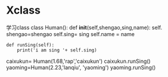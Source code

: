 # Xclass
学习class
class Human():
    def __init__(self,shengao,sing,name):
        self. shengao=shengao
        self.sing= sing
        self.name = name

    def runSing(self):
        print('i am sing '+ self.sing)

caixukun= Human(1.68,'rap','caixukun')
caixukun.runSing()
yaoming=Human(2.23,'lanqiu', 'yaoming')
yaoming.runSing()
